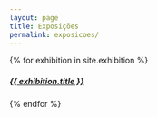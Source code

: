 ```yaml
---
layout: page
title: Exposições
permalink: exposicoes/
---
```


<section class="gambi">
	{% for exhibition in site.exhibition %}
		<article class="s1_0 s2_0 s3_0 s4_1"></article>
		<article class="s1_1 s2_2 s3_2 s4_3">
			<a class="thumb-link" href="{{ site.baseurl }}{{exhibition.url}}">
				<div class="exhibition-thumb" style="background-image: url({{ site.baseurl }}/img{{ exhibition.url | remove: '.html'}}{{ exhibition.url | remove: '.html' | remove: '/exposicoes'}}-thumb.jpg)">
				</div>
				<h5 class="expo-thumb-titulo">{{ exhibition.title }}</h5>
			</a>
		</article>
	{% endfor %}
</section>